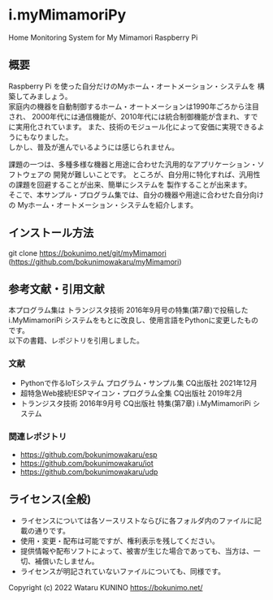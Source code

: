 # i.myMimamoriPy
Home Monitoring System for My Mimamori Raspberry Pi

## 概要  
Raspberry Pi を使った自分だけのMyホーム・オートメーション・システムを
構築してみましょう。  
家庭内の機器を自動制御するホーム・オートメーションは1990年ごろから注目され、
2000年代には通信機能が、2010年代には統合制御機能が含まれ、すでに実用化されています。
また、技術のモジュール化によって安価に実現できるようにもなりました。  
しかし、普及が進んでいるようには感じられません。  

課題の一つは、多種多様な機器と用途に合わせた汎用的なアプリケーション・ソフトウェアの
開発が難しいことです。
ところが、自分用に特化すれば、汎用性の課題を回避することが出来、簡単にシステムを
製作することが出来ます。  
そこで、本サンプル・プログラム集では、自分の機器や用途に合わせた自分向けの
Myホーム・オートメーション・システムを紹介します。  



## インストール方法  
  git clone https://bokunimo.net/git/myMimamori  
  (https://github.com/bokunimowakaru/myMimamori)  

## 参考文献・引用文献  

本プログラム集は トランジスタ技術 2016年9月号の特集(第7章)で投稿した
i.MyMimamoriPi システムをもとに改良し、使用言語をPythonに変更したものです。  
以下の書籍、レポジトリを引用しました。

### 文献
- Pythonで作るIoTシステム プログラム・サンプル集 CQ出版社 2021年12月  
- 超特急Web接続!ESPマイコン・プログラム全集 CQ出版社 2019年2月  
- トランジスタ技術 2016年9月号 CQ出版社 特集(第7章) i.MyMimamoriPi システム  

### 関連レポジトリ
- https://github.com/bokunimowakaru/esp
- https://github.com/bokunimowakaru/iot
- https://github.com/bokunimowakaru/udp

## ライセンス(全般)
- ライセンスについては各ソースリストならびに各フォルダ内のファイルに記載の通りです。  
- 使用・変更・配布は可能ですが、権利表示を残してください。
- 提供情報や配布ソフトによって、被害が生じた場合であっても、当方は、一切、補償いたしません。
- ライセンスが明記されていないファイルについても、同様です。

Copyright (c) 2022 Wataru KUNINO https://bokunimo.net/
